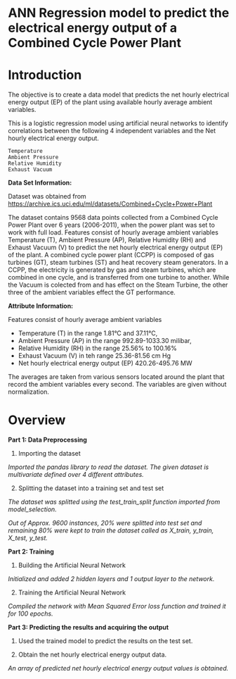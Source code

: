 # ANN Regression model to predict the electrical energy output of a Combined Cycle Power Plant

# Introduction

The objective is to create a data model that predicts the net hourly electrical energy output (EP) of the plant using available hourly average ambient variables.

This is a logistic regression model using artificial neural networks to identify correlations between the following 4 independent variables and the Net hourly electrical energy output.

    Temperature
    Ambient Pressure
    Relative Humidity
    Exhaust Vacuum

**Data Set Information:**

Dataset was obtained from https://archive.ics.uci.edu/ml/datasets/Combined+Cycle+Power+Plant

The dataset contains 9568 data points collected from a Combined Cycle Power Plant over 6 years (2006-2011), when the power plant was set to work with full load. Features consist of hourly average ambient variables Temperature (T), Ambient Pressure (AP), Relative Humidity (RH) and Exhaust Vacuum (V) to predict the net hourly electrical energy output (EP) of the plant.
A combined cycle power plant (CCPP) is composed of gas turbines (GT), steam turbines (ST) and heat recovery steam generators. In a CCPP, the electricity is generated by gas and steam turbines, which are combined in one cycle, and is transferred from one turbine to another. While the Vacuum is colected from and has effect on the Steam Turbine, the other three of the ambient variables effect the GT performance.


**Attribute Information:**

Features consist of hourly average ambient variables
- Temperature (T) in the range 1.81°C and 37.11°C,
- Ambient Pressure (AP) in the range 992.89-1033.30 milibar,
- Relative Humidity (RH) in the range 25.56% to 100.16%
- Exhaust Vacuum (V) in teh range 25.36-81.56 cm Hg
- Net hourly electrical energy output (EP) 420.26-495.76 MW

The averages are taken from various sensors located around the plant that record the ambient variables every second. The variables are given without normalization.

# Overview

**Part 1: Data Preprocessing**

1. Importing the dataset

*Imported the pandas library to read the dataset. The given dataset is multivariate defined over 4 different attributes.*

2. Splitting the dataset into a training set and test set

*The dataset was splitted using the test_train_split function imported from model_selection.*

*Out of Approx. 9600 instances, 20% were splitted into test set and remaining 80% were kept to train the dataset called as X_train, y_train, X_test, y_test.*

**Part 2: Training**

1. Building the Artificial Neural Network

*Initialized and added 2 hidden layers and 1 output layer to the network.*

2. Training the Artificial Neural Network

*Compiled the network with Mean Squared Error loss function and trained it for 100 epochs.*

**Part 3: Predicting the results and acquiring the output**

1. Used the trained model to predict the results on the test set.

2. Obtain the net hourly electrical energy output data.

*An array of predicted net hourly electrical energy output values is obtained.*
